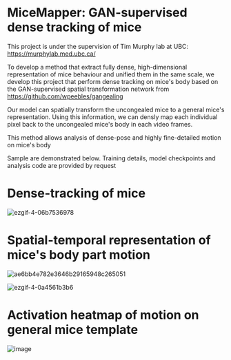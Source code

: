 # MiceMapper: GAN-supervised dense tracking of mice

This project is under the supervision of Tim Murphy lab at UBC: https://murphylab.med.ubc.ca/

To develop a method that extract fully dense, high-dimensional representation of mice behaviour and unified them in the same scale, we develop this project that perform dense tracking on mice's body based on the GAN-supervised spatial transformation network from https://github.com/wpeebles/gangealing 

Our model can spatially transform the uncongealed mice to a general mice's representation. Using this information, we can densly map each individual pixel back to the uncongealed mice's body in each video frames.

This method allows analysis of dense-pose and highly fine-detailed motion on mice's body

Sample are demonstrated below. Training details, model checkpoints and analysis code are provided by request

# Dense-tracking of mice

![ezgif-4-06b7536978](https://user-images.githubusercontent.com/87956324/202588677-adf7e82c-fae8-4803-9b4f-b01bd5c047e8.gif)

# Spatial-temporal representation of mice's body part motion


![ae6bb4e782e3646b29165948c265051](https://user-images.githubusercontent.com/87956324/202588897-35f5a8b2-0d74-4088-8411-0a0a95dcde2e.jpg)

![ezgif-4-0a4561b3b6](https://user-images.githubusercontent.com/87956324/202589329-42420d6c-041d-4939-9e7a-ddcd47fa3232.gif)




# Activation heatmap of motion on general mice template

![image](https://user-images.githubusercontent.com/87956324/202589116-868a5589-e8a1-49d8-a756-892a0d1099b8.png)
